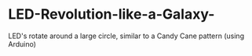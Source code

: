# LED-Revolution-like-a-Galaxy-
LED's rotate around a large circle, similar to a Candy Cane pattern (using Arduino)
